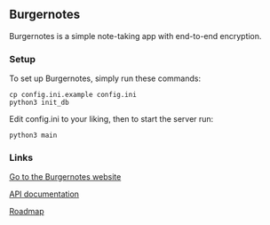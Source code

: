 ## Burgernotes
Burgernotes is a simple note-taking app with end-to-end encryption.

### Setup
To set up Burgernotes, simply run these commands:
```
cp config.ini.example config.ini
python3 init_db
```

Edit config.ini to your liking, then to start the server run:
```
python3 main
```

### Links
[Go to the Burgernotes website](https://notes.hectabit.org)

[API documentation](APIDOCS.md)

[Roadmap](ROADMAP.md)

